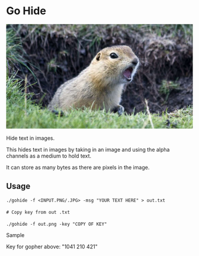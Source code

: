 # Go Hide

![Gopher with hidden message](https://github.com/JulianKnodt/gohide/blob/master/out.png)

Hide text in images.

This hides text in images by taking in an image and using the alpha channels as a medium to hold text.

It can store as many bytes as there are pixels in the image.

## Usage

```
./gohide -f <INPUT.PNG/.JPG> -msg "YOUR TEXT HERE" > out.txt

# Copy key from out .txt

./gohide -f out.png -key "COPY OF KEY"
```

Sample

Key for gopher above: "1041 210 421"
